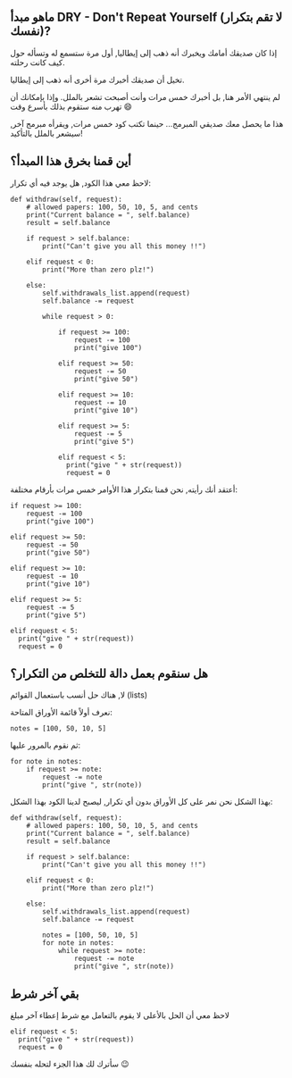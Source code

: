 ## ماهو مبدأ DRY - Don't Repeat Yourself (لا تقم بتكرار نفسك)?

إذا كان صديقك أمامك ويخبرك أنه ذهب إلى إيطاليا, أول مرة ستسمع له وتسأله حول كيف كانت رحلته.

تخيل أن صديقك أخبرك مرة أخرى أنه ذهب إلى إيطاليا.

لم ينتهي الأمر هنا, بل أخبرك خمس مرات وأنت أصبحت تشعر بالملل. وإذا بإمكانك أن تهرب منه ستقوم بذلك بأسرع وقت :smile:

هذا ما يحصل معك صديقي المبرمج... حينما تكتب كود خمس مرات, ويقرأه مبرمج آخر, سيشعر بالملل بالتأكيد!

## أين قمنا بخرق هذا المبدأ؟

لاحظ معي هذا الكود, هل يوجد فيه أي تكرار:

```
def withdraw(self, request):
    # allowed papers: 100, 50, 10, 5, and cents
    print("Current balance = ", self.balance)
    result = self.balance
    
    if request > self.balance:
        print("Can't give you all this money !!")
        
    elif request < 0:
        print("More than zero plz!")
        
    else:
        self.withdrawals_list.append(request)
        self.balance -= request
    
        while request > 0:
    
            if request >= 100:
                request -= 100
                print("give 100")

            elif request >= 50:
                request -= 50
                print("give 50")
    
            elif request >= 10:
                request -= 10
                print("give 10")
    
            elif request >= 5:
                request -= 5
                print("give 5")

            elif request < 5:
              print("give " + str(request))
              request = 0
```

أعتقد أنك رأيته, نحن قمنا بتكرار هذا الأوامر خمس مرات بأرقام مختلفة:

```
if request >= 100:
    request -= 100
    print("give 100")
    
elif request >= 50:
    request -= 50
    print("give 50")

elif request >= 10:
    request -= 10
    print("give 10")

elif request >= 5:
    request -= 5
    print("give 5")

elif request < 5:
  print("give " + str(request))
  request = 0
```

## هل سنقوم بعمل دالة للتخلص من التكرار؟

لا, هناك حل أنسب باستعمال القوائم (lists)

نعرف أولاً قائمة الأوراق المتاحة:

```
notes = [100, 50, 10, 5]
```

ثم نقوم بالمرور عليها:


```
for note in notes:
    if request >= note:
        request -= note
        print("give ", str(note))
```

بهذا الشكل نحن نمر على كل الأوراق بدون أي تكرار, ليصبح لدينا الكود بهذا الشكل:

```
def withdraw(self, request):
    # allowed papers: 100, 50, 10, 5, and cents
    print("Current balance = ", self.balance)
    result = self.balance

    if request > self.balance:
        print("Can't give you all this money !!")

    elif request < 0:
        print("More than zero plz!")

    else:
        self.withdrawals_list.append(request)
        self.balance -= request

        notes = [100, 50, 10, 5]
        for note in notes:
            while request >= note:
                request -= note
                print("give ", str(note))
```

## بقي آخر شرط

لاحظ معي أن الحل بالأعلى لا يقوم بالتعامل مع شرط إعطاء آخر مبلغ

```
elif request < 5:
  print("give " + str(request))
  request = 0
```

سأترك لك هذا الجزء لتحله بنفسك :wink: